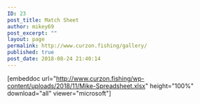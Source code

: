 ```yaml
---
ID: 23
post_title: Match Sheet
author: mikey69
post_excerpt: ""
layout: page
permalink: http://www.curzon.fishing/gallery/
published: true
post_date: 2018-08-24 21:40:14
---
```

[embeddoc url="http://www.curzon.fishing/wp-content/uploads/2018/11/Mike-Spreadsheet.xlsx" height="100%" download="all" viewer="microsoft"]